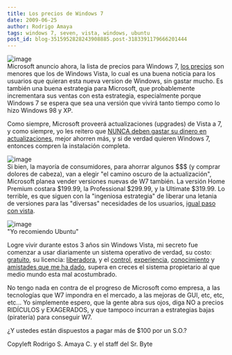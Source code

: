 ```yaml
---
title: Los precios de Windows 7
date: 2009-06-25
author: Rodrigo Amaya
tags: windows 7, seven, vista, windows, ubuntu
post_id: blog-3515952828243908885.post-3183391179666201444
---
```


![image](https://2.bp.blogspot.com/_ayvorITawE4/SkQPX9l0T9I/AAAAAAAACFM/-MMLFCu-9ek/s320/windows_7.png)    
Microsoft anuncio ahora, la lista de precios para Windows 7, [los precios](https://arstechnica.com/microsoft/news/2009/06/windows-7-pricing-announced-cheaper-than-vista.ars) son menores que los de Windows Vista, lo cual es una buena noticia para los usuarios que quieran esta nueva version de Windows, sin gastar mucho. Es también una buena estrategia para Microsoft, que probablemente incrementara sus ventas con esta estrategia, especialmente porque Windows 7 se espera que sea una versión que vivirá tanto tiempo como lo hizo Windows 98 y XP.

Como siempre, Microsoft proveerá actualizaciones (upgrades) de Vista a 7, y como siempre, yo les reitero que [NUNCA deben gastar su dinero en actualizaciones](https://www.srbyte.com/2007/03/windows-vista-y-sus-problemitas-parte.html), mejor ahorren más, y si de verdad quieren Windows 7, entonces compren la instalación completa.

![image](https://1.bp.blogspot.com/_ayvorITawE4/SkQPX6HzTZI/AAAAAAAACFU/gUs9aao8ops/s320/windows_7_boxes_270x97.JPG)    
Si bien, la mayoría de consumidores, para ahorrar algunos $$$ (y comprar dolores de cabeza), van a elegir "el camino oscuro de la actualización", Microsoft planea vender versiones nuevas de W7 también. La versión Home Premium costara $199.99, la Professional $299.99, y la Ultimate $319.99. Lo terrible, es que siguen con la "ingeniosa estrategia" de liberar una letania de versiones para las "diversas" necesidades de los usuarios, [igual paso con vista](https://www.srbyte.com/2007/02/windows-vista-y-sus-problemitas-parte-i.html).

![image](https://2.bp.blogspot.com/_ayvorITawE4/SkQPoZnKaeI/AAAAAAAACFc/D7OXJiA-Ps8/s320/915.gif)    
"Yo recomiendo
Ubuntu"

Logre vivir durante estos 3 años sin Windows Vista, mi secreto fue comenzar a usar diariamente un sistema operativo de verdad, su costo: [gratuito](https://www.ubuntu.com/getubuntu), su licencia: [liberadora](https://www.es.gnu.org/modules/content/index.php?id=8), y el [control](https://www.srbyte.com/2008/11/ok-ya-instale-linux-y-ahora-que-parte.html), [experiencia](https://www.srbyte.com/2007/04/es-dificil-instalar-gnulinux.html), [conocimiento](https://www.srbyte.com/2007/07/gua-de-construccin-de-un-kernel.html) y [amistades que me ha dado](https://www.srbyte.com/2009/04/flisol-2009.html), supera en creces el sistema propietario al que medio mundo esta mal acostumbrado.

No tengo nada en contra de el progreso de Microsoft como empresa, a las tecnologías que W7 impondra en el mercado, a las mejoras de GUI, etc, etc, etc... Yo simplemente espero, que la gente abra sus ojos, diga NO a precios RIDÍCULOS y EXAGERADOS, y que tampoco incurran a estrategias bajas (piratería) para conseguir W7.

¿Y ustedes están dispuestos a pagar más de $100 por un S.O.?

Copyleft Rodrigo S. Amaya C. y el staff del Sr. Byte